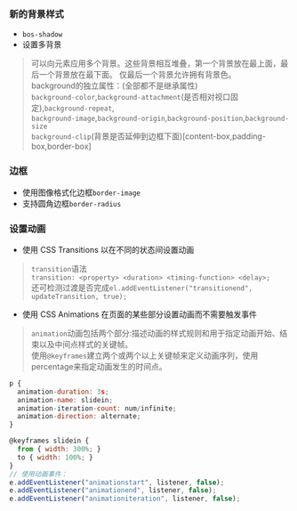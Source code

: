 ### 新的背景样式
- `bos-shadow`
- 设置多背景  
> 可以向元素应用多个背景。这些背景相互堆叠，第一个背景放在最上面，最后一个背景放在最下面。 仅最后一个背景允许拥有背景色。  
background的独立属性：(全部都不是继承属性)  
`background-color`,`background-attachment`(是否相对视口固定),`background-repeat`,  
`background-image`,`background-origin`,`background-position`,`background-size`  
`background-clip`(背景是否延伸到边框下面)[content-box,padding-box,border-box]

### 边框
- 使用图像格式化边框`border-image`
- 支持圆角边框`border-radius`

### 设置动画
- 使用 CSS Transitions 以在不同的状态间设置动画  
> `transition`语法  
`transition: <property> <duration> <timing-function> <delay>;`  
还可检测过渡是否完成`el.addEventListener("transitionend", updateTransition, true);`  

- 使用 CSS Animations 在页面的某些部分设置动画而不需要触发事件  
> `animation`动画包括两个部分:描述动画的样式规则和用于指定动画开始、结束以及中间点样式的关键帧。  
使用`@keyframes`建立两个或两个以上关键帧来定义动画序列，使用percentage来指定动画发生的时间点。  
```js
p {
  animation-duration: 3s;
  animation-name: slidein;
  animation-iteration-count: num/infinite;
  animation-direction: alternate;
}

@keyframes slidein {
  from { width: 300%; }
  to { width: 100%; }
}
// 使用动画事件：  
e.addEventListener("animationstart", listener, false);
e.addEventListener("animationend", listener, false);
e.addEventListener("animationiteration", listener, false);
```


